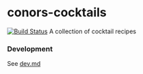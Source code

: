 # conors-cocktails

[![Build Status](https://github.com/ConorSheehan1/conors-cocktails/workflows/ci/badge.svg)](https://github.com/ConorSheehan1/conors-cocktails/actions/workflows/ci.yml)
A collection of cocktail recipes

### Development

See [dev.md](./dev.md)
